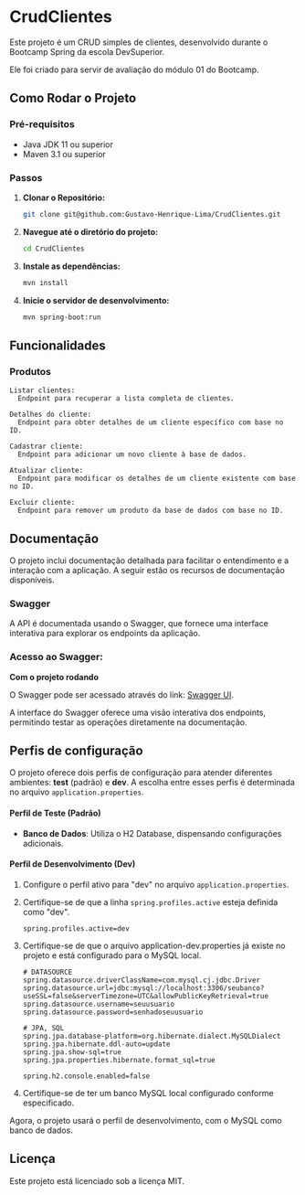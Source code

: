 # CrudClientes

Este projeto é um CRUD simples de clientes, desenvolvido durante o Bootcamp Spring da escola DevSuperior. 

Ele foi criado para servir de avaliação do módulo 01 do Bootcamp.

## Como Rodar o Projeto

### Pré-requisitos

- Java JDK 11 ou superior
- Maven 3.1 ou superior
### Passos

1. **Clonar o Repositório:**

   ```bash
   git clone git@github.com:Gustavo-Henrique-Lima/CrudClientes.git

2. **Navegue até o diretório do projeto:**

    ```bash
    cd CrudClientes

3. **Instale as dependências:**

    ```bash
    mvn install

4. **Inicie o servidor de desenvolvimento:**

    ```bash
   mvn spring-boot:run

## Funcionalidades
   ### Produtos

    Listar clientes:
      Endpoint para recuperar a lista completa de clientes.
      
    Detalhes do cliente:
      Endpoint para obter detalhes de um cliente específico com base no ID.
    
    Cadastrar cliente:
      Endpoint para adicionar um novo cliente à base de dados.
    
    Atualizar cliente:
      Endpoint para modificar os detalhes de um cliente existente com base no ID.
    
    Excluir cliente:
      Endpoint para remover um produto da base de dados com base no ID.

## Documentação

  O projeto inclui documentação detalhada para facilitar o entendimento e a interação com a aplicação.
  A seguir estão os recursos de documentação disponíveis.

  ### Swagger

   A API é documentada usando o Swagger, que fornece uma interface interativa para explorar os endpoints 
  da aplicação.
  ### Acesso ao Swagger:
  **Com o projeto rodando**
  
  O Swagger pode ser acessado através do link: [Swagger UI](http://localhost:8080/swagger-ui/index.html).
  
  A interface do Swagger oferece uma visão interativa dos endpoints, permitindo testar as operações
  diretamente na documentação.

## Perfis de configuração

  O projeto oferece dois perfis de configuração para atender diferentes ambientes: **test** (padrão) e **dev**. A escolha entre esses     perfis é determinada no arquivo `application.properties`.

  #### **Perfil de Teste (Padrão)**
  
  - **Banco de Dados**: Utiliza o H2 Database, dispensando configurações adicionais.
  
  #### **Perfil de Desenvolvimento (Dev)**
  
 1. Configure o perfil ativo para "dev" no arquivo `application.properties`.
 2. Certifique-se de que a linha `spring.profiles.active` esteja definida como "dev".

    ```properties
    spring.profiles.active=dev
3. Certifique-se de que o arquivo application-dev.properties já existe no projeto e está configurado para o MySQL local.
   ```properties
   # DATASOURCE
   spring.datasource.driverClassName=com.mysql.cj.jdbc.Driver
   spring.datasource.url=jdbc:mysql://localhost:3306/seubanco?useSSL=false&serverTimezone=UTC&allowPublicKeyRetrieval=true
   spring.datasource.username=seuusuario
   spring.datasource.password=senhadoseuusuario
    
   # JPA, SQL
   spring.jpa.database-platform=org.hibernate.dialect.MySQLDialect
   spring.jpa.hibernate.ddl-auto=update
   spring.jpa.show-sql=true
   spring.jpa.properties.hibernate.format_sql=true
    
   spring.h2.console.enabled=false
4. Certifique-se de ter um banco MySQL local configurado conforme especificado.
   
Agora, o projeto usará o perfil de desenvolvimento, com o MySQL como banco de dados.

## Licença
 Este projeto está licenciado sob a licença MIT.

    
